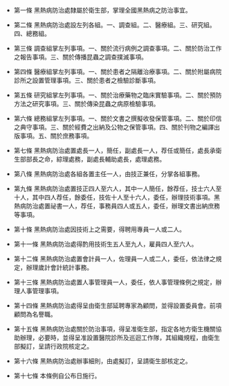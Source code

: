 * 第一條 黑熱病防治處隸屬於衛生部，掌理全國黑熱病之防治事宜。

* 第二條 黑熱病防治處設左列各組。一、調查組。二、醫療組。三、研究組。四、總務組。

* 第三條 調查組掌左列事項。一、關於流行病例之調查事項。二、關於防治工作之報告事項。三、關於傳播昆蟲之調查撲滅事項。

* 第四條 醫療組掌左列事項。一、關於患者之隔離治療事項。二、關於附屬病院診所之設置管理事項。三、關於患者之檢驗診斷事項。

* 第五條 研究組掌左列事項。一、關於治療藥物之臨床實驗事項。二、關於預防方法之研究事項。三、關於傳染昆蟲之病原檢驗事項。

* 第六條 總務組掌左列事項。一、關於文書之撰擬收發保管事項。二、關於印信之典守事項。三、關於經費之出納及公物之保管事項。四、關於刊物之編譯出版事項。五、關於庶務事項。

* 第七條 黑熱病防治處置處長一人，簡任，副處長一人，荐任或簡任，處長承衛生部部長之命，綜理處務，副處長輔助處長，處理處務。

* 第八條 黑熱病防治處各組各置主任一人，由技正兼任，分掌各組事務。

* 第九條 黑熱病防治處置技正四人至六人，其中一人簡任，餘荐任，技士六人至十人，其中四人荐任，餘委任，技佐十人至十六人，委任，辦理技術事項。黑熱病防治處置祕書一人，荐任，事務員四人或五人，委任，辦理文書出納庶務等事項。

* 第十條 黑熱病防治處因技術上之需要，得聘用專員一人或二人。

* 第十一條 黑熱病防治處得酌用技術生五人至九人，雇員四人至六人。

* 第十二條 黑熱病防治處置會計員一人，佐理員一人或二人，委任，依法律之規定，辦理歲計會計統計事務。

* 第十三條 黑熱病防治處置人事管理員一人，委任，依人事管理條例之規定，辦理人事管理事項。

* 第十四條 黑熱病防治處得呈由衛生部延聘專家為顧問，並得設置委員會。前項顧問為名譽職。

* 第十五條 黑熱病防治處關於防治事項，得呈准衛生部，指定各地方衛生機關協助辦理，必要時，並得呈准設置醫院診所及巡迴工作隊，其組織規程，由衛生部擬訂，呈請行政院核定之。

* 第十六條 黑熱病防治處辦事細則，由處擬訂，呈請衛生部核定之。

* 第十七條 本條例自公布日施行。

